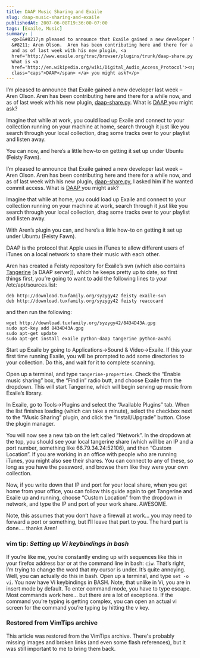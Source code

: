 ```yaml
---
title: DAAP Music Sharing and Exaile
slug: daap-music-sharing-and-exaile
publishedAt: 2007-06-08T19:36:00-07:00
tags: [Exaile, Music]
summary: |
  <p>I&#8217;m pleased to announce that Exaile gained a new developer last week
  &#8211; Aren Olson.  Aren has been contributing here and there for a while now,
  and as of last week with his new plugin, <a
  href='http://www.exaile.org/trac/browser/plugins/trunk/daap-share.py'>daap-share.py</a>.
  What is <a
  href='http://en.wikipedia.org/wiki/Digital_Audio_Access_Protocol'><span
  class="caps">DAAP</span> </a> you might ask?</p>
---
```

<p>I&#8217;m pleased to announce that Exaile gained a new developer last week
&#8211; Aren Olson.  Aren has been contributing here and there for a while now,
and as of last week with his new plugin, <a
href='http://www.exaile.org/trac/browser/plugins/trunk/daap-share.py'>daap-share.py</a>.
What is <a
href='http://en.wikipedia.org/wiki/Digital_Audio_Access_Protocol'><span
class="caps">DAAP</span> </a> you might ask?</p>

<p>Imagine that while at work, you could load up Exaile and connect to your
collection running on your machine at home, search through it just like you
search through your local collection, drag some tracks over to your playlist
and listen away.</p>

<p>You can now, and here&#8217;s a little how-to on getting it set up under
Ubuntu (Feisty Fawn).</p>

<p>I&#8217;m pleased to announce that Exaile gained a new developer last week
&#8211; Aren Olson.  Aren has been contributing here and there for a while now,
and as of last week with his new plugin, <a
href='http://www.exaile.org/trac/browser/plugins/trunk/daap-share.py'>daap-share.py</a>,
I asked him if he wanted commit access.  What is <a
href='http://en.wikipedia.org/wiki/Digital_Audio_Access_Protocol'><span
class="caps">DAAP</span> </a> you might ask?</p>

<p>Imagine that while at home, you could load up Exaile and connect to your
collection running on your machine at work, search through it just like you
search through your local collection, drag some tracks over to your playlist
and listen away.</p>

<p>With Aren&#8217;s plugin you can, and here&#8217;s a little how-to on
getting it set up under Ubuntu (Feisty Fawn).</p>

<p><span class="caps">DAAP</span> is the protocol that Apple uses in iTunes to
allow different users of iTunes on a local network to share their music with
each other. </p>

<p>Aren has created a Feisty repository for Exaile&#8217;s svn (which also
contains <a href='http://www.snorp.net/log/tangerine'>Tangerine</a> [a <span
class="caps">DAAP</span> server]), which he keeps pretty up to date, so first
things first, you&#8217;re going to want to add the following lines to your
/etc/apt/sources.list:</p>

```
deb http://download.tuxfamily.org/syzygy42 feisty exaile-svn
deb http://download.tuxfamily.org/syzygy42 feisty reacocard
```

<p>and then run the following:</p>

```
wget http://download.tuxfamily.org/syzygy42/8434D43A.gpg
sudo apt-key add 8434D43A.gpg
sudo apt-get update
sudo apt-get install exaile python-daap tangerine python-avahi
```

<p>Start up Exaile by going to Applications->Sound & Video->Exaile.  If this
your first time running Exaile, you will be prompted to add some directories to
your collection.  Do this, and wait for it to complete scanning.</p>

<p>Open up a terminal, and type <code>tangerine-properties</code>.  Check the
&#8220;Enable music sharing&#8221; box, the &#8220;Find in&#8221; radio butt,
and choose Exaile from the dropdown.  This will start Tangerine,  which will
begin serving up music from Exaile&#8217;s library.</p>

<p>In Exaile, go to Tools->Plugins and select the &#8220;Available
Plugins&#8221; tab.  When the list finishes loading (which can take a minute),
select the checkbox next to the &#8220;Music Sharing&#8221; plugin, and click
the &#8220;Install/Upgrade&#8221; button.  Close the plugin manager.</p>

<p>You will now see a new tab on the left called &#8220;Network&#8221;.  In the
dropdown at the top, you should see your local tangerine share (which will be
an IP and a port number, something like 66.79.34.24:52106), and then
&#8220;Custom Location&#8221;.   If you are working in an office with people
who are running iTunes, you might also see their shares.  You can connect to
any of these, so long as you have the password, and browse them like they were
your own collection.</p>

<p>Now, if you write down that IP and port for your local share, when you get
home from your office, you can follow this guide again to get Tangerine and
Exaile up and running, choose &#8220;Custom Location&#8221; from the dropdown
in network, and type the IP and port of your work share.  <span
class="caps">AWESOME</span>.</p>

<p>Note, this assumes that you don&#8217;t have a firewall at work&#8230; you
may need to forward a port or something, but I&#8217;ll leave that part to you.
The hard part is done&#8230;. thanks Aren!</p>

<div class='vimtip'>

<h3><b>vim tip:</b> <i>Setting up Vi keybindings in bash</i></h3>

<p>
If you&#8217;re like me, you&#8217;re constantly ending up with sequences
like this in your firefox address bar or at the command line in bash:
<code>ciw</code>.  That&#8217;s right, I&#8217;m trying to change the word that
my cursor is under.  It&#8217;s quite annoying.  Well, you can actually do this
in bash.  Open up a terminal, and type <code>set -o vi</code>.  You now have Vi
keybindings in <span class="caps">BASH</span>.  Note, that unlike in Vi, you
are in insert mode by default.  To enter command mode, you have to type escape.
Most commands work here&#8230; but there are a lot of exceptions.  If the
command you&#8217;re typing is getting complex, you can open an actual vi
screen for the command you&#8217;re typing by hitting the v key.
</p>

</div>

<div class="restored-from-archive">
  <h3>Restored from VimTips archive</h3>
  <p>
  This article was restored from the VimTips archive. There's probably
  missing images and broken links (and even some flash references), but it
  was still important to me to bring them back.
  </p>
</div>
